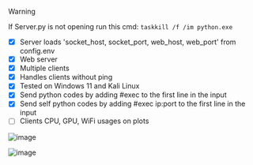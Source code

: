 > [!WARNING]
> If Server.py is not opening run this cmd: ``taskkill /f /im python.exe``

- [x] Server loads 'socket_host, socket_port, web_host, web_port' from config.env
- [x] Web server
- [x] Multiple clients
- [x] Handles clients without ping
- [x] Tested on Windows 11 and Kali Linux
- [x] Send python codes by adding #exec to the first line in the input
- [x] Send self python codes by adding #exec ip:port to the first line in the input
- [ ] Clients CPU, GPU, WiFi usages on plots

![image](https://github.com/Bt08s/PYNet/assets/68190921/cf597cfa-072c-4ef1-8bd0-791ceb1841ba)

![image](https://github.com/Bt08s/PYNet/assets/68190921/9067996b-483f-4484-9b89-e73732147699)
